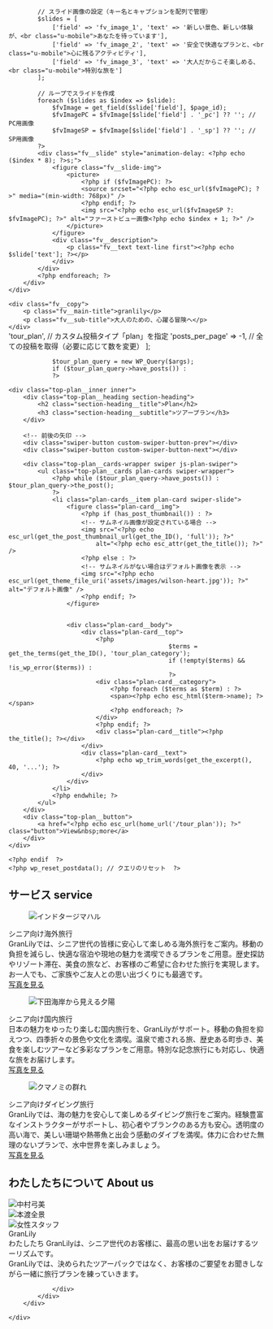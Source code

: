 <?php get_header(); ?>

<section class="fv">
	<div class="fv__slider-wrap">
		<div class="fv__slider">
			<?php
            // 設定ページのID
            $page_id = 32;

            // スライド画像の設定（キー名とキャプションを配列で管理）
            $slides = [
                ['field' => 'fv_image_1', 'text' => '新しい景色、新しい体験が、<br class="u-mobile">あなたを待っています'],
                ['field' => 'fv_image_2', 'text' => '安全で快適なプランと、<br class="u-mobile">心に残るアクティビティ'],
                ['field' => 'fv_image_3', 'text' => '大人だからこそ楽しめる、<br class="u-mobile">特別な旅を']
            ];

            // ループでスライドを作成
            foreach ($slides as $index => $slide):
                $fvImage = get_field($slide['field'], $page_id);
                $fvImagePC = $fvImage[$slide['field'] . '_pc'] ?? ''; // PC用画像
                $fvImageSP = $fvImage[$slide['field'] . '_sp'] ?? ''; // SP用画像
            ?>
			<div class="fv__slide" style="animation-delay: <?php echo ($index * 8); ?>s;">
				<figure class="fv__slide-img">
					<picture>
						<?php if ($fvImagePC): ?>
						<source srcset="<?php echo esc_url($fvImagePC); ?>" media="(min-width: 768px)" />
						<?php endif; ?>
						<img src="<?php echo esc_url($fvImageSP ?: $fvImagePC); ?>" alt="ファーストビュー画像<?php echo $index + 1; ?>" />
					</picture>
				</figure>
				<div class="fv__description">
					<p class="fv__text text-line first"><?php echo $slide['text']; ?></p>
				</div>
			</div>
			<?php endforeach; ?>
		</div>
	</div>

	<div class="fv__copy">
		<p class="fv__main-title">granlily</p>
		<p class="fv__sub-title">大人のための、心躍る冒険へ</p>
	</div>
</section>

<section class="top-plan top-plan-layout" id="plan">
	<?php
				// カスタム投稿「plan」を取得するためのWP_Query
				$args = [
		    'post_type' => 'tour_plan', // カスタム投稿タイプ「plan」を指定
  		  'posts_per_page' => -1, // 全ての投稿を取得（必要に応じて数を変更）
				];

				$tour_plan_query = new WP_Query($args);
				if ($tour_plan_query->have_posts()) :
				?>

	<div class="top-plan__inner inner">
		<div class="top-plan__heading section-heading">
			<h2 class="section-heading__title">Plan</h2>
			<h3 class="section-heading__subtitle">ツアープラン</h3>
		</div>

		<!-- 前後の矢印 -->
		<div class="swiper-button custom-swiper-button-prev"></div>
		<div class="swiper-button custom-swiper-button-next"></div>

		<div class="top-plan__cards-wrapper swiper js-plan-swiper">
			<ul class="top-plan__cards plan-cards swiper-wrapper">
				<?php while ($tour_plan_query->have_posts()) : $tour_plan_query->the_post();
				?>
				<li class="plan-cards__item plan-card swiper-slide">
					<figure class="plan-card__img">
						<?php if (has_post_thumbnail()) : ?>
						<!-- サムネイル画像が設定されている場合 -->
						<img src="<?php echo esc_url(get_the_post_thumbnail_url(get_the_ID(), 'full')); ?>"
							alt="<?php echo esc_attr(get_the_title()); ?>" />
						<?php else : ?>
						<!-- サムネイルがない場合はデフォルト画像を表示 -->
						<img src="<?php echo esc_url(get_theme_file_uri('assets/images/wilson-heart.jpg')); ?>" alt="デフォルト画像" />
						<?php endif; ?>
					</figure>


					<div class="plan-card__body">
						<div class="plan-card__top">
							<?php
												$terms = get_the_terms(get_the_ID(), 'tour_plan_category');
												if (!empty($terms) && !is_wp_error($terms)) :
												?>
							<div class="plan-card__category">
								<?php foreach ($terms as $term) : ?>
								<span><?php echo esc_html($term->name); ?></span>
								<?php endforeach; ?>
							</div>
							<?php endif; ?>
							<div class="plan-card__title"><?php the_title(); ?></div>
						</div>
						<div class="plan-card__text">
							<?php echo wp_trim_words(get_the_excerpt(), 40, '...'); ?>
						</div>
					</div>
				</li>
				<?php endwhile; ?>
			</ul>
		</div>
		<div class="top-plan__button">
			<a href="<?php echo esc_url(home_url('/tour_plan')); ?>" class="button">View&nbsp;more</a>
		</div>
	</div>

	<?php endif  ?>
	<?php wp_reset_postdata(); // クエリのリセット  ?>
</section>

<section class="top-service top-service-layout" id="">
	<div class="top-service__inner inner">
		<h2 class="top-service__heading section-heading">
			<span class="section-heading__title">サービス</span>
			<span class="section-heading__subtitle">service</span>
		</h2>
		<div class="top-service__main service">
			<div class="service__container">
				<div class="service__items">
					<div class="service__item">
						<figure class="service__image colorbox">
							<img src="<?php echo get_theme_file_uri(); ?>/assets/images/Taj-Mahal.jpg" alt="インドタージマハル" />
						</figure>
						<div class="service__body">
							<div class="service__title">シニア向け海外旅行</div>
							<div class="service__text">
								GranLilyでは、シニア世代の皆様に安心して楽しめる海外旅行をご案内。移動の負担を減らし、快適な宿泊や現地の魅力を満喫できるプランをご用意。歴史探訪やリゾート滞在、美食の旅など、お客様のご希望に合わせた旅行を実現します。お一人でも、ご家族やご友人との思い出づくりにも最適です。
							</div>
							<div class="service__button">
								<a href="<?php echo esc_url(home_url('/information')); ?>" class="button--03"> 写真を見る </a>
							</div>
						</div>
					</div>
					<div class="service__item">
						<figure class="service__image colorbox">
							<img src="<?php echo get_theme_file_uri(); ?>/assets/images/20211120shimodayuhi-pc.jpg"
								alt="下田海岸から見える夕陽" />
						</figure>
						<div class="service__body">
							<div class="service__title">シニア向け国内旅行</div>
							<div class="service__text">
								日本の魅力をゆったり楽しむ国内旅行を、GranLilyがサポート。移動の負担を抑えつつ、四季折々の景色や文化を満喫。温泉で癒される旅、歴史ある町歩き、美食を楽しむツアーなど多彩なプランをご用意。特別な記念旅行にも対応し、快適な旅をお届けします。
							</div>
							<div class="service__button">
								<a href="<?php echo esc_url(home_url('/information')); ?>" class="button--03"> 写真を見る
								</a>
							</div>
						</div>
					</div>
					<div class="service__item">
						<figure class="service__image colorbox">
							<img src="<?php echo get_theme_file_uri(); ?>/assets/images/kumanomi-mure.jpg" alt="クマノミの群れ" />
						</figure>
						<div class="service__body">
							<div class="service__title">シニア向けダイビング旅行</div>
							<div class="service__text">
								GranLilyでは、海の魅力を安心して楽しめるダイビング旅行をご案内。経験豊富なインストラクターがサポートし、初心者やブランクのある方も安心。透明度の高い海で、美しい珊瑚や熱帯魚と出会う感動のダイブを満喫。体力に合わせた無理のないプランで、水中世界を楽しみましょう。
							</div>
							<div class="service__button">
								<a href="<?php echo esc_url(home_url('/information')); ?>" class="button--03"> 写真を見る</a>
							</div>
						</div>
					</div>
				</div>
			</div>
		</div>
	</div>
</section>



<section class="top-aboutus inner top-aboutus-layout" id="aboutus">
	<h2 class="top-aboutus__heading section-heading">
		<span class="section-heading__title">わたしたちについて</span>
		<span class="section-heading__subtitle">About us</span>
	</h2>
	<div class="top-aboutus__container">
		<div class="top-aboutus__sp-image u-mobile">
			<img src="<?php echo get_theme_file_uri(); ?>/assets/images/23768561_s.jpg" alt="中村弓美" />
		</div>
		<div class="top-aboutus__pc-image u-desktop">
			<div class="top-aboutus__pc-image-item top-aboutus__pc-image-item--primary">
				<div class="with-filter">
					<img src="<?php echo get_theme_file_uri(); ?>/assets/images/hondo-view-pc.jpg" alt="本渡全景" />
				</div>
			</div>
			<div class="top-aboutus__pc-image-item top-aboutus__pc-image-item--secondary">
				<img class="fade-in-right" src=" <?php echo get_theme_file_uri(); ?>/assets/images/23768561_s.jpg"
					alt="女性スタッフ" />
			</div>
		</div>
		<div class="top-aboutus__main-wrapper">
			<div class="top-aboutus__main">
				<div class="top-aboutus__title">
					GranLily
				</div>
				<div class="top-aboutus__body">
					<div class="top-aboutus__text">
						わたしたち GranLilyは、シニア世代のお客様に、最高の思い出をお届けするツーリズムです。<br>
						GranLilyでは、決められたツアーパックではなく、お客様のご要望をお聞きしながら一緒に旅行プランを練っていきます。
					</div>

				</div>
			</div>
		</div>

	</div>
</section>




<?php get_footer(); ?>
